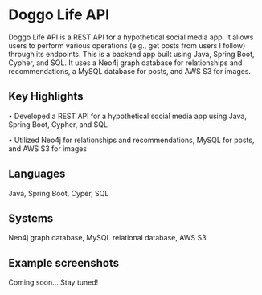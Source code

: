 # Doggo Life API
Doggo Life API is a REST API for a hypothetical social media app. It allows users to perform 
various operations (e.g., get posts from users I follow) through its endpoints. This is a 
backend app built using Java, Spring Boot, Cypher, and SQL. It uses a Neo4j graph database 
for relationships and recommendations, a MySQL database for posts, and AWS S3 for images.

## Key Highlights
•	Developed a REST API for a hypothetical social media app using Java, Spring Boot, Cypher, 
and SQL

•	Utilized Neo4j for relationships and recommendations, MySQL for posts, and AWS S3 for images

## Languages
Java, Spring Boot, Cyper, SQL

## Systems
Neo4j graph database, MySQL relational database, AWS S3

## Example screenshots
Coming soon... Stay tuned!
